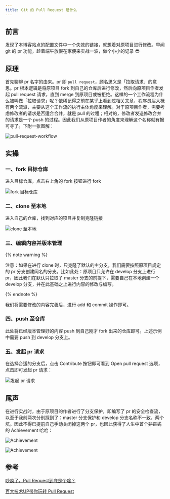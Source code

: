 ```yaml
---
title: Git 的 Pull Request 是什么
---
```


## 前言

发现了本博客站点的配置文件中一个失效的链接，就想着对原项目进行修改。早闻 git 的 pr 功能，趁着端午放假在家便来实战一波，做个小小的记录 :sunglasses:

## 原理

首先聊聊 pr 名字的由来。pr 即 `pull request`，顾名思义是「拉取请求」的意思。pr 根本逻辑是将原项目 fork 到自己的仓库后进行修改，然后向原项目作者发起 pull request 请求，直到 merge 到原项目或被拒绝。这样的一个工作流程为什么被叫做「拉取请求」呢？依稀记得之前在某乎上看到过相关文章，程序员届大概有两个流派，主要从这个工作流的执行主体角度来理解。对于原项目作者，需要考虑修改者的请求是否适合合并，就是 pull 的过程；相对的，修改者发送修改合并的请求是一个 push 的过程。因此我们从原项目作者的角度来理解这个名称就有据可寻了。下附一张图解：

![pull-request-workflow](https://dwj-oss.oss-cn-nanjing.aliyuncs.com/images/202406091607490.svg)

## 实操

### 一、fork 目标仓库

进入目标仓库，点击右上角的 fork 按钮进行 fork

![fork 目标仓库](https://dwj-oss.oss-cn-nanjing.aliyuncs.com/images/202406091618430.png)

### 二、clone 至本地

进入自己的仓库，找到对应的项目并复制克隆链接

![clone 至本地](https://dwj-oss.oss-cn-nanjing.aliyuncs.com/images/202406091620622.png)

### 三、编辑内容并版本管理

{% note warning %}

注意：如果在进行 clone 时，只克隆了默认的主分支，我们需要按照原项目规定的 pr 分支创建同名的分支。比如此处：原项目只允许在 develop 分支上进行 pr，因此我们在默认只拉取了 master 分支的前提下，需要自己在本地创建一个 develop 分支，并在此基础之上进行内容的修改与编写。

{% endnote %}

我们将需要修改的内容完善后，进行 add 和 commit 操作即可。

### 四、push 至仓库

此处将已经版本管理好的内容 push 到自己刚才 fork 出来的仓库即可。上述示例中需要 push 到 develop 分支上。

### 五、发起 pr 请求

在选择合适的分支后，点击 Contribute 按钮即可看到 Open pull request 选项，点击即可发起 pr 请求：

![发起 pr 请求](https://dwj-oss.oss-cn-nanjing.aliyuncs.com/images/202406091634960.png)

## 尾声

在进行实战时，由于原项目的作者进行了分支保护，即编写了 pr 的安全检查流，以至于我前两次分别踩到了：master 分支保护和 develop 分支名称不一致，两个坑。因此不得已提前自己手动关闭掉这两个 pr，也因此获得了人生中首个~~非正式~~的 Achievement 哈哈：

![Achievement](https://dwj-oss.oss-cn-nanjing.aliyuncs.com/images/202406091633666.png)

![Achievement](https://dwj-oss.oss-cn-nanjing.aliyuncs.com/images/202406091633736.png)

## 参考

[吵疯了，Pull Request到底是个啥？](https://zhuanlan.zhihu.com/p/347918608)

[百大技术UP带你玩转 Pull Request](https://www.bilibili.com/video/BV11d4y1H74N/)
